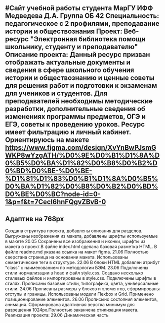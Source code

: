 #Сайт учебной работы студента МарГУ ИФФ Медведева Д.А.
Группа ОБ 42
Специальность: педагогическое с 2 профилями, преподавание истории и обществознания
Проект: Веб-ресурс "Электронная библиотека помощи школьнику, студенту и преподавателю"
Описание проекта: Данный ресурс призван отображать актуальные документы и сведения в сфере школьного обучения истории и обществознанию и ценные советы для решения работ и подготовки к экзаменам для учеников и студентов. Для преподавателей необходимы методические разработки, дополнительные сведения об изменениях программы предметов, ОГЭ и ЕГЭ, советы к проведению уроков. Ресурс имеет фильтрацию и личный кабинет.
Ориентируюсь на макете https://www.figma.com/design/XvYnBwPJsmGWKP8wYzgATH/%D0%9E%D0%B1%D1%8A%D0%B5%D0%BA%D1%82%D0%B8%D0%B2%D0%BD%D0%BE-%D0%BE-%D1%81%D1%83%D0%B1%D1%8A%D0%B5%D0%BA%D1%82%D0%B8%D0%B2%D0%BD%D0%BE%D0%BC?node-id=0-1&p=f&t=7CecI6hnFQgvZBvB-0 
---
Адаптив на 768px
---
Создана структура проекта, добавлены описания для разделов. Выгружены изображения из макета, добавлены шрифты используемые в макете
20.05
Сохранены все изображения и иконки, шрифты из макета в проект.В файле index.html сделана базовая разметка HTML. В файле readme.md указана ссылка на макет figma.
21.06
Полностью сверстана страница на основании макета. Использованы семантические теги в структуре.
22.06
В блоки HTML добавлен атрибут “class” с наименованием по методологии БЭМ.
23.06
Подключены стили нормализации в head и файл style.css. Создано несколько стилевых файлов и импортированы в style.css. Подключены шрифты в стилях.
Прописаны базовые стили, типографика, цвета, универсальные стили.
24.06
Прописаны размеры у блоков и элементов, сформированы отступы и границы. Использованы модели Flexbox и Grid. Применено позиционирование элементов.
26.06
Прописыно состояния элементов, анимация. Сформирована адаптивная верстка минимум для разрешения 1024px.Полностью заканчена стилизация макета.
Реализация проекта:
29.06
Динамическая часть